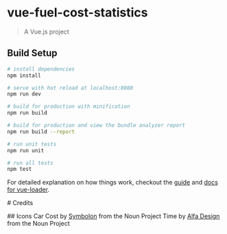 # vue-fuel-cost-statistics

> A Vue.js project

## Build Setup

``` bash
# install dependencies
npm install

# serve with hot reload at localhost:8080
npm run dev

# build for production with minification
npm run build

# build for production and view the bundle analyzer report
npm run build --report

# run unit tests
npm run unit

# run all tests
npm test
```

For detailed explanation on how things work, checkout the [guide](http://vuejs-templates.github.io/webpack/) and [docs for vue-loader](http://vuejs.github.io/vue-loader).


# Credits

## Icons
Car Cost by [Symbolon](https://thenounproject.com/symbolon/) from the Noun Project
Time by [Alfa Design](https://thenounproject.com/alfadesign) from the Noun Project
